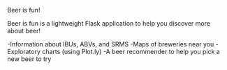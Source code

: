 Beer is fun!

Beer is fun is a lightweight Flask application to help you discover more about beer!

-Information about IBUs, ABVs, and SRMS
-Maps of breweries near you
-Exploratory charts (using Plot.ly)
-A beer recommender to help you pick a new beer to try
